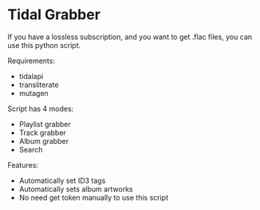 # Tidal Grabber

If you have a lossless subscription, and you want to get .flac files, you can use this python script.

Requirements: 
  - tidalapi
  - transliterate 
  - mutagen
  
Script has 4 modes:
  - Playlist grabber
  - Track grabber
  - Album grabber
  - Search
  
Features:
 - Automatically set ID3 tags
 - Automatically sets album artworks
 - No need get token manually to use this script
